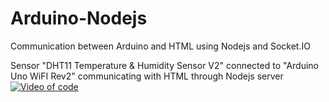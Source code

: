 # Arduino-Nodejs
Communication between Arduino and HTML using Nodejs and Socket.IO

Sensor "DHT11 Temperature & Humidity Sensor V2" connected to "Arduino Uno WiFI Rev2" communicating with HTML through Nodejs server
[![Video of code](https://img.youtube.com/vi/z-D6T3KnEGo/0.jpg)](https://www.youtube.com/watch?v=z-D6T3KnEGo)
